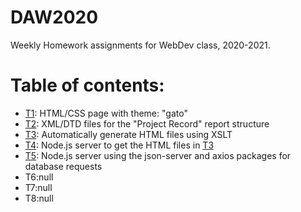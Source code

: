 # DAW2020
Weekly Homework assignments for WebDev class, 2020-2021.

Table of contents:
======
* <a href="T1">T1</a>: HTML/CSS page with theme: "gato" </br>
* <a href="T2">T2</a>: XML/DTD files for the "Project Record" report structure </br>
* <a href="T3">T3</a>: Automatically generate HTML files using XSLT</br>
* <a href="T4">T4</a>: Node.js server to get the HTML files in <a href=T3>T3<a></br>
* <a href="T4">T5</a>: Node.js server using the json-server and axios packages for database requests</br>
* T6:null</br>
* T7:null</br>
* T8:null</br>
